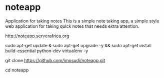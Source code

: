 # noteapp
Application for taking  notes
This is a simple note taking app, a simple style web application for taking quick notes that needs extra attention.

http://noteapp.serverafrica.org

sudo apt-get update & sudo apt-get upgrade -y && sudo apt-get install build-essential python-dev virtualenv -y

git clone https://github.com/imosudi/noteapp.git

cd noteapp

